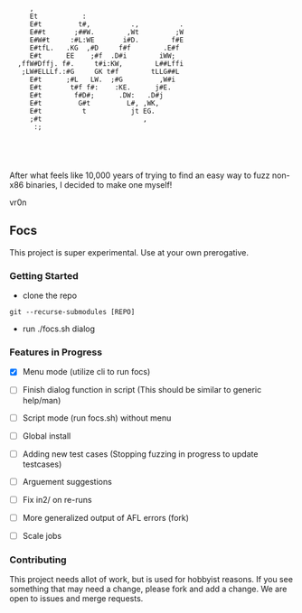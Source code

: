 ```
     ,                                     
     Et           :                        
     E#t         t#,          .,          .
     E##t       ;##W.        ,Wt         ;W
     E#W#t     :#L:WE       i#D.        f#E
     E#tfL.   .KG  ,#D     f#f        .E#f 
     E#t      EE    ;#f  .D#i        iWW;  
  ,ffW#Dffj. f#.     t#i:KW,        L##Lffi
   ;LW#ELLLf.:#G     GK t#f        tLLG##L 
     E#t      ;#L   LW.  ;#G         ,W#i  
     E#t       t#f f#:    :KE.      j#E.   
     E#t        f#D#;      .DW:   .D#j     
     E#t         G#t         L#, ,WK,      
     E#t          t           jt EG.       
     ;#t                         ,         
      :;                                   
                                           
                                           
                                           
                                           
```

After what feels like 10,000 years of trying to find an easy way to fuzz non-x86 binaries,
I decided to make one myself!   

  vr0n
                                           
## Focs
This project is super experimental. Use at your own prerogative.

### Getting Started
- clone the repo
``` 
git --recurse-submodules [REPO]
```
- run ./focs.sh dialog

### Features in Progress
- [x] Menu mode (utilize cli to run focs)
- [ ] Finish dialog function in script (This should be similar to generic help/man)
- [ ] Script mode (run focs.sh) without menu
- [ ] Global install
- [ ] Adding new test cases (Stopping fuzzing in progress to update testcases)
- [ ] Arguement suggestions
- [ ] Fix in2/ on re-runs
- [ ] More generalized output of AFL errors (fork)
- [ ] Scale jobs


### Contributing
This project needs allot of work, but is used for hobbyist reasons. If you see something that may need a change, please fork and add a change. We are open to issues and merge requests.
